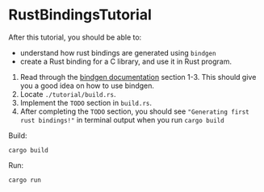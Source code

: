 # RustBindingsTutorial
After this tutorial, you should be able to:
- understand how rust bindings are generated using `bindgen`
- create a Rust binding for a C library, and use it in Rust program.

1. Read through the [bindgen documentation](https://rust-lang.github.io/rust-bindgen/introduction.html) section 1-3. This should give you a good idea on how to use bindgen.
2. Locate `./tutorial/build.rs`.
3. Implement the `TODO` section in `build.rs`.
4. After completing the `TODO` section, you should see `"Generating first rust bindings!"` in terminal output when you run `cargo build`

Build:
```
cargo build
```

Run:
```
cargo run
```
